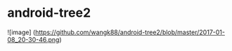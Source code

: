 # android-tree2







![image] (https://github.com/wangk88/android-tree2/blob/master/2017-01-08_20-30-46.png)
